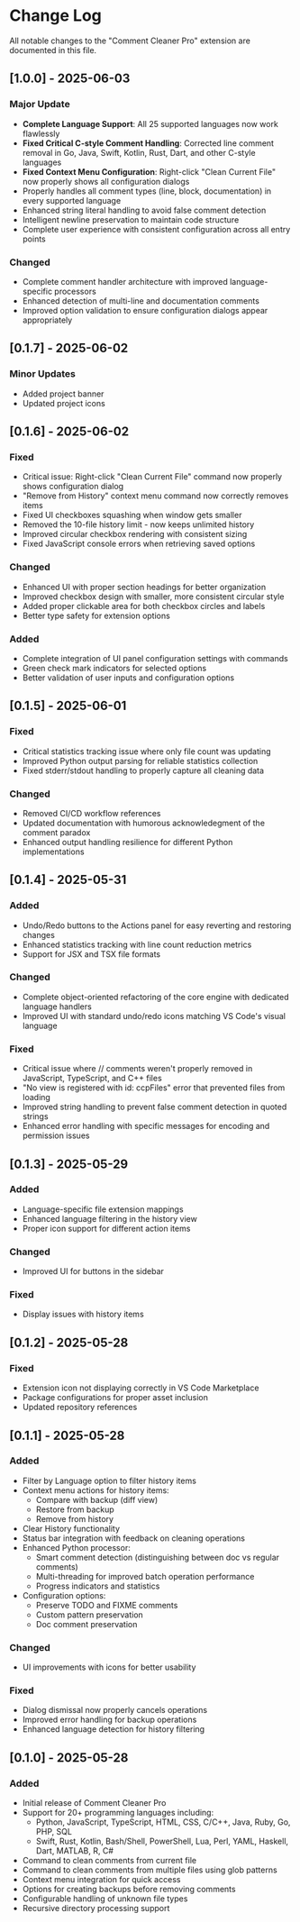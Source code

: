 # Change Log

All notable changes to the "Comment Cleaner Pro" extension are documented in this file.

## [1.0.0] - 2025-06-03

### Major Update
- **Complete Language Support**: All 25 supported languages now work flawlessly
- **Fixed Critical C-style Comment Handling**: Corrected line comment removal in Go, Java, Swift, Kotlin, Rust, Dart, and other C-style languages
- **Fixed Context Menu Configuration**: Right-click "Clean Current File" now properly shows all configuration dialogs
- Properly handles all comment types (line, block, documentation) in every supported language
- Enhanced string literal handling to avoid false comment detection
- Intelligent newline preservation to maintain code structure
- Complete user experience with consistent configuration across all entry points

### Changed
- Complete comment handler architecture with improved language-specific processors
- Enhanced detection of multi-line and documentation comments
- Improved option validation to ensure configuration dialogs appear appropriately

## [0.1.7] - 2025-06-02

### Minor Updates
- Added project banner
- Updated project icons

## [0.1.6] - 2025-06-02
### Fixed
- Critical issue: Right-click "Clean Current File" command now properly shows configuration dialog
- "Remove from History" context menu command now correctly removes items
- Fixed UI checkboxes squashing when window gets smaller
- Removed the 10-file history limit - now keeps unlimited history
- Improved circular checkbox rendering with consistent sizing
- Fixed JavaScript console errors when retrieving saved options

### Changed
- Enhanced UI with proper section headings for better organization
- Improved checkbox design with smaller, more consistent circular style
- Added proper clickable area for both checkbox circles and labels
- Better type safety for extension options

### Added
- Complete integration of UI panel configuration settings with commands
- Green check mark indicators for selected options
- Better validation of user inputs and configuration options

## [0.1.5] - 2025-06-01
### Fixed
- Critical statistics tracking issue where only file count was updating
- Improved Python output parsing for reliable statistics collection
- Fixed stderr/stdout handling to properly capture all cleaning data

### Changed
- Removed CI/CD workflow references
- Updated documentation with humorous acknowledegment of the comment paradox
- Enhanced output handling resilience for different Python implementations

## [0.1.4] - 2025-05-31
### Added
- Undo/Redo buttons to the Actions panel for easy reverting and restoring changes
- Enhanced statistics tracking with line count reduction metrics
- Support for JSX and TSX file formats

### Changed
- Complete object-oriented refactoring of the core engine with dedicated language handlers
- Improved UI with standard undo/redo icons matching VS Code's visual language

### Fixed
- Critical issue where // comments weren't properly removed in JavaScript, TypeScript, and C++ files
- "No view is registered with id: ccpFiles" error that prevented files from loading
- Improved string handling to prevent false comment detection in quoted strings
- Enhanced error handling with specific messages for encoding and permission issues

## [0.1.3] - 2025-05-29
### Added
- Language-specific file extension mappings
- Enhanced language filtering in the history view
- Proper icon support for different action items

### Changed
- Improved UI for buttons in the sidebar

### Fixed
- Display issues with history items

## [0.1.2] - 2025-05-28
### Fixed
- Extension icon not displaying correctly in VS Code Marketplace
- Package configurations for proper asset inclusion
- Updated repository references

## [0.1.1] - 2025-05-28
### Added
- Filter by Language option to filter history items
- Context menu actions for history items:
  - Compare with backup (diff view)
  - Restore from backup
  - Remove from history
- Clear History functionality
- Status bar integration with feedback on cleaning operations
- Enhanced Python processor:
  - Smart comment detection (distinguishing between doc vs regular comments)
  - Multi-threading for improved batch operation performance
  - Progress indicators and statistics
- Configuration options:
  - Preserve TODO and FIXME comments
  - Custom pattern preservation
  - Doc comment preservation

### Changed
- UI improvements with icons for better usability

### Fixed
- Dialog dismissal now properly cancels operations
- Improved error handling for backup operations
- Enhanced language detection for history filtering

## [0.1.0] - 2025-05-28
### Added
- Initial release of Comment Cleaner Pro
- Support for 20+ programming languages including:
  - Python, JavaScript, TypeScript, HTML, CSS, C/C++, Java, Ruby, Go, PHP, SQL
  - Swift, Rust, Kotlin, Bash/Shell, PowerShell, Lua, Perl, YAML, Haskell, Dart, MATLAB, R, C#
- Command to clean comments from current file
- Command to clean comments from multiple files using glob patterns
- Context menu integration for quick access
- Options for creating backups before removing comments
- Configurable handling of unknown file types
- Recursive directory processing support